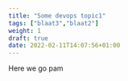 ```yaml
---
title: "Some devops topic1"
tags: ["blaat3","blaat2"]
weight: 1
draft: true
date: 2022-02-11T14:07:56+01:00
---
```


Here we go pam
